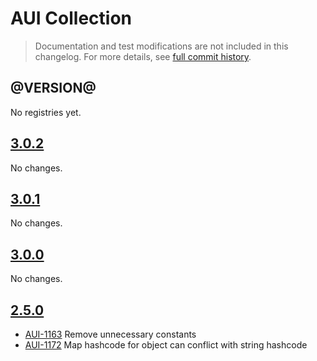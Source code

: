 # AUI Collection

> Documentation and test modifications are not included in this changelog. For more details, see [full commit history](https://github.com/liferay/alloy-ui/commits/master/src/aui-collection).

## @VERSION@

No registries yet.

## [3.0.2](https://github.com/liferay/alloy-ui/releases/tag/3.0.2)

No changes.

## [3.0.1](https://github.com/liferay/alloy-ui/releases/tag/3.0.1)

No changes.

## [3.0.0](https://github.com/liferay/alloy-ui/releases/tag/3.0.0)

No changes.

## [2.5.0](https://github.com/liferay/alloy-ui/releases/tag/2.5.0)

* [AUI-1163](https://issues.liferay.com/browse/AUI-1163) Remove unnecessary constants
* [AUI-1172](https://issues.liferay.com/browse/AUI-1172) Map hashcode for object can conflict with string hashcode
